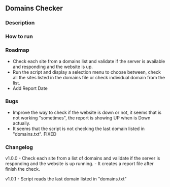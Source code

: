## Domains Checker

### Description

### How to run

### Roadmap

- Check each site from a domains list and validate if the server is available and responding and the website is up.
- Run the script and display a selection menu to choose between, check all the sites listed in the domains file or check individual domain from the list.
- Add Report Date

### Bugs

- Improve the way to check if the website is down or not, it seems that is not working "sometimes", the report is showing UP when is Down actually.
- It seems that the script is not checking the last domain listed in "domains.txt". FIXED


### Changelog

v1.0.0
    - Check each site from a list of domains and validate if the server is responding and the website is up running.
    - It creates a report file after finish the check.

v1.0.1
    - Script reads the last domain listed in "domains.txt"